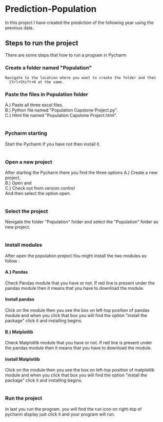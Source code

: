 # Prediction-Population
In this project I have created the prediction of the following year using the previous data.

## Steps to run the project
There are some steps that how to run a program in Pycharm

### Create a folder named "Population"
    Navigate to the location where you want to create the folder and then 
      Ctrl+Shift+N at the same.
### Paste the files in Population folder
A.) Paste all three excel files.<br>
B.) Python file named "Population Capstone Project.py".<br>
C.) Html file named "Population Capstone Project.html".<br><br>
### Pycharm starting
Start the Pycharm If you have not then install it.<br><br>
### Open a new project
After starting the Pycharm there you find the three options
A.) Create a new project,<br>
B.) Open and<br>
C.) Check out from version control<br>
And then select the option open.<br>
<br>
### Select the project
Nevigate the folder "Population" folder and select the "Population" folder as new project.<br><br>
### Install modules
After open the population project.You might install the two modules as follow :<br>
  #### A.) Pandas
  Check Pandas module that you have or not. If red line is present under the pandas module then it means that you have to download the module.<br>
  #### Install pandas
  Click on the module then you see the box on left-top position of pandas module and when you click that box you will find the option "install the package" click it and installing begins.
  #### B.) Matplotlib
  Check Matplotlib module that you have or not. If red line is present under the pandas module then it means that you have to download the module.<br>
  #### Install Matplotlib
  Click on the module then you see the box on left-top position of matplotlib module and when you click that box you will find the option "install the package" click it and installing begins.<br><br>
### Run the project
In last you run the program. you will find the run icon on right-top of pycharm display just click it and your program will run.
